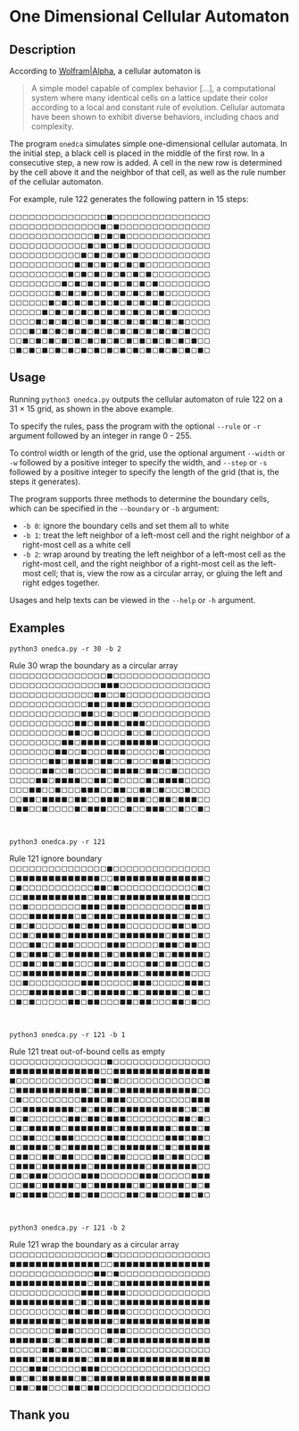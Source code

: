 # One Dimensional Cellular Automaton 

## Description 
According to [Wolfram|Alpha](https://www.wolframalpha.com/examples/science-and-technology/computational-sciences/cellular-automata), a cellular automaton is 
> A simple model capable of complex behavior [...], a computational system where many identical cells on a lattice update their color according to a local and constant rule of evolution. Cellular automata have been shown to exhibit diverse behaviors, including chaos and complexity. 

The program `onedca` simulates simple one-dimensional cellular automata. In the initial step, a black cell is placed in the middle of the first row. In a consecutive step, a new row is added. A cell in the new row is determined by the cell above it and the neighbor of that cell, as well as the rule number of the cellular automaton. 

For example, rule 122 generates the following pattern in 15 steps: 

◻◻◻◻◻◻◻◻◻◻◻◻◻◻◻◼◻◻◻◻◻◻◻◻◻◻◻◻◻◻◻\
◻◻◻◻◻◻◻◻◻◻◻◻◻◻◼◻◼◻◻◻◻◻◻◻◻◻◻◻◻◻◻\
◻◻◻◻◻◻◻◻◻◻◻◻◻◼◻◼◻◼◻◻◻◻◻◻◻◻◻◻◻◻◻\
◻◻◻◻◻◻◻◻◻◻◻◻◼◻◼◻◼◻◼◻◻◻◻◻◻◻◻◻◻◻◻\
◻◻◻◻◻◻◻◻◻◻◻◼◻◼◻◼◻◼◻◼◻◻◻◻◻◻◻◻◻◻◻\
◻◻◻◻◻◻◻◻◻◻◼◻◼◻◼◻◼◻◼◻◼◻◻◻◻◻◻◻◻◻◻\
◻◻◻◻◻◻◻◻◻◼◻◼◻◼◻◼◻◼◻◼◻◼◻◻◻◻◻◻◻◻◻\
◻◻◻◻◻◻◻◻◼◻◼◻◼◻◼◻◼◻◼◻◼◻◼◻◻◻◻◻◻◻◻\
◻◻◻◻◻◻◻◼◻◼◻◼◻◼◻◼◻◼◻◼◻◼◻◼◻◻◻◻◻◻◻\
◻◻◻◻◻◻◼◻◼◻◼◻◼◻◼◻◼◻◼◻◼◻◼◻◼◻◻◻◻◻◻\
◻◻◻◻◻◼◻◼◻◼◻◼◻◼◻◼◻◼◻◼◻◼◻◼◻◼◻◻◻◻◻\
◻◻◻◻◼◻◼◻◼◻◼◻◼◻◼◻◼◻◼◻◼◻◼◻◼◻◼◻◻◻◻\
◻◻◻◼◻◼◻◼◻◼◻◼◻◼◻◼◻◼◻◼◻◼◻◼◻◼◻◼◻◻◻\
◻◻◼◻◼◻◼◻◼◻◼◻◼◻◼◻◼◻◼◻◼◻◼◻◼◻◼◻◼◻◻\
◻◼◻◼◻◼◻◼◻◼◻◼◻◼◻◼◻◼◻◼◻◼◻◼◻◼◻◼◻◼◻


## Usage 
Running `python3 onedca.py` outputs the cellular automaton of rule 122 on a 31 × 15 grid, as shown in the above example. 

To specify the rules, pass the program with the optional `--rule` or `-r` argument followed by an integer in range 0 - 255. 

To control width or length of the grid, use the optional argument `--width` or `-w` followed by a positive integer to specify the width, and `--step` or `-s` followed by a positive integer to specify the length of the grid (that is, the steps it generates). 

The program supports three methods to determine the boundary cells, which can be specified in the `--boundary` or `-b` argument: 

- `-b 0`: ignore the boundary cells and set them all to white  
- `-b 1`: treat the left neighbor of a left-most cell and the right neighbor of a right-most cell as a white cell
- `-b 2`: wrap around by treating the left neighbor of a left-most cell as the right-most cell, and the right neighbor of a right-most cell as the left-most cell; that is, view the row as a circular array, or gluing the left and right edges together. 

Usages and help texts can be viewed in the `--help` or `-h` argument. 

## Examples 

```python3 onedca.py -r 30 -b 2```

Rule 30     wrap the boundary as a circular array\
◻◻◻◻◻◻◻◻◻◻◻◻◻◻◻◼◻◻◻◻◻◻◻◻◻◻◻◻◻◻◻\
◻◻◻◻◻◻◻◻◻◻◻◻◻◻◼◼◼◻◻◻◻◻◻◻◻◻◻◻◻◻◻\
◻◻◻◻◻◻◻◻◻◻◻◻◻◼◼◻◻◼◻◻◻◻◻◻◻◻◻◻◻◻◻\
◻◻◻◻◻◻◻◻◻◻◻◻◼◼◻◼◼◼◼◻◻◻◻◻◻◻◻◻◻◻◻\
◻◻◻◻◻◻◻◻◻◻◻◼◼◻◻◼◻◻◻◼◻◻◻◻◻◻◻◻◻◻◻\
◻◻◻◻◻◻◻◻◻◻◼◼◻◼◼◼◼◻◼◼◼◻◻◻◻◻◻◻◻◻◻\
◻◻◻◻◻◻◻◻◻◼◼◻◻◼◻◻◻◻◼◻◻◼◻◻◻◻◻◻◻◻◻\
◻◻◻◻◻◻◻◻◼◼◻◼◼◼◼◻◻◼◼◼◼◼◼◻◻◻◻◻◻◻◻\
◻◻◻◻◻◻◻◼◼◻◻◼◻◻◻◼◼◼◻◻◻◻◻◼◻◻◻◻◻◻◻\
◻◻◻◻◻◻◼◼◻◼◼◼◼◻◼◼◻◻◼◻◻◻◼◼◼◻◻◻◻◻◻\
◻◻◻◻◻◼◼◻◻◼◻◻◻◻◼◻◼◼◼◼◻◼◼◻◻◼◻◻◻◻◻\
◻◻◻◻◼◼◻◼◼◼◼◻◻◼◼◻◼◻◻◻◻◼◻◼◼◼◼◻◻◻◻\
◻◻◻◼◼◻◻◼◻◻◻◼◼◼◻◻◼◼◻◻◼◼◻◼◻◻◻◼◻◻◻\
◻◻◼◼◻◼◼◼◼◻◼◼◻◻◼◼◼◻◼◼◼◻◻◼◼◻◼◼◼◻◻\
◻◼◼◻◻◼◻◻◻◻◼◻◼◼◼◻◻◻◼◻◻◼◼◼◻◻◼◻◻◼◻

<br/>

```python3 onedca.py -r 121```

Rule 121     ignore boundary\
◻◻◻◻◻◻◻◻◻◻◻◻◻◻◻◼◻◻◻◻◻◻◻◻◻◻◻◻◻◻◻\
◻◼◼◼◼◼◼◼◼◼◼◼◼◼◻◻◼◼◼◼◼◼◼◼◼◼◼◼◼◼◻\
◻◼◻◻◻◻◻◻◻◻◻◻◻◼◼◻◼◻◻◻◻◻◻◻◻◻◻◻◻◼◻\
◻◻◼◼◼◼◼◼◼◼◼◼◻◼◼◼◻◼◼◼◼◼◼◼◼◼◼◼◻◻◻\
◻◻◼◻◻◻◻◻◻◻◻◼◼◼◻◼◼◼◻◻◻◻◻◻◻◻◻◼◼◼◻\
◻◻◻◼◼◼◼◼◼◼◻◼◻◼◼◼◻◼◼◼◼◼◼◼◼◼◻◼◻◼◻\
◻◼◻◼◻◻◻◻◻◼◼◻◼◼◻◼◼◼◻◻◻◻◻◻◻◼◼◻◼◻◻\
◻◻◼◻◼◼◼◼◻◼◼◼◼◼◼◼◻◼◼◼◼◼◼◼◻◼◼◼◻◼◻\
◻◻◻◼◼◻◻◼◼◼◻◻◻◻◻◼◼◼◻◻◻◻◻◼◼◼◻◼◼◻◻\
◻◼◻◼◼◼◻◼◻◼◼◼◼◼◻◼◻◼◼◼◼◼◻◼◻◼◼◼◼◼◻\
◻◻◼◼◻◼◼◻◼◼◻◻◻◼◼◻◼◼◻◻◻◼◼◻◼◼◻◻◻◼◻\
◻◻◼◼◼◼◼◼◼◼◼◼◻◼◼◼◼◼◼◼◻◼◼◼◼◼◼◼◻◻◻\
◻◻◼◻◻◻◻◻◻◻◻◼◼◼◻◻◻◻◻◼◼◼◻◻◻◻◻◼◼◼◻\
◻◻◻◼◼◼◼◼◼◼◻◼◻◼◼◼◼◼◻◼◻◼◼◼◼◼◻◼◻◼◻\
◻◼◻◼◻◻◻◻◻◼◼◻◼◼◻◻◻◼◼◻◼◼◻◻◻◼◼◻◼◻◻

<br/>

```python3 onedca.py -r 121 -b 1```

Rule 121     treat out-of-bound cells as empty\
◻◻◻◻◻◻◻◻◻◻◻◻◻◻◻◼◻◻◻◻◻◻◻◻◻◻◻◻◻◻◻\
◼◼◼◼◼◼◼◼◼◼◼◼◼◼◻◻◼◼◼◼◼◼◼◼◼◼◼◼◼◼◼\
◼◻◻◻◻◻◻◻◻◻◻◻◻◼◼◻◼◻◻◻◻◻◻◻◻◻◻◻◻◻◼\
◻◼◼◼◼◼◼◼◼◼◼◼◻◼◼◼◻◼◼◼◼◼◼◼◼◼◼◼◼◻◻\
◻◼◻◻◻◻◻◻◻◻◻◼◼◼◻◼◼◼◻◻◻◻◻◻◻◻◻◻◼◼◼\
◻◻◼◼◼◼◼◼◼◼◻◼◻◼◼◼◻◼◼◼◼◼◼◼◼◼◼◻◼◻◼\
◼◻◼◻◻◻◻◻◻◼◼◻◼◼◻◼◼◼◻◻◻◻◻◻◻◻◼◼◻◼◻\
◻◼◻◼◼◼◼◼◻◼◼◼◼◼◼◼◻◼◼◼◼◼◼◼◼◻◼◼◼◻◼\
◻◻◼◼◻◻◻◼◼◼◻◻◻◻◻◼◼◼◻◻◻◻◻◻◼◼◼◻◼◼◻\
◼◻◼◼◼◼◻◼◻◼◼◼◼◼◻◼◻◼◼◼◼◼◼◻◼◻◼◼◼◼◼\
◻◼◼◻◻◼◼◻◼◼◻◻◻◼◼◻◼◼◻◻◻◻◼◼◻◼◼◻◻◻◼\
◻◼◼◼◻◼◼◼◼◼◼◼◻◼◼◼◼◼◼◼◼◻◼◼◼◼◼◼◼◻◻\
◻◼◻◼◼◼◻◻◻◻◻◼◼◼◻◻◻◻◻◻◼◼◼◻◻◻◻◻◼◼◼\
◻◻◼◼◻◼◼◼◼◼◻◼◻◼◼◼◼◼◼◻◼◻◼◼◼◼◼◻◼◻◼\
◼◻◼◼◼◼◻◻◻◼◼◻◼◼◻◻◻◻◼◼◻◼◼◻◻◻◼◼◻◼◻

<br/>

```python3 onedca.py -r 121 -b 2```

Rule 121     wrap the boundary as a circular array\
◻◻◻◻◻◻◻◻◻◻◻◻◻◻◻◼◻◻◻◻◻◻◻◻◻◻◻◻◻◻◻\
◼◼◼◼◼◼◼◼◼◼◼◼◼◼◻◻◼◼◼◼◼◼◼◼◼◼◼◼◼◼◼\
◻◻◻◻◻◻◻◻◻◻◻◻◻◼◼◻◼◻◻◻◻◻◻◻◻◻◻◻◻◻◻\
◼◼◼◼◼◼◼◼◼◼◼◼◻◼◼◼◻◼◼◼◼◼◼◼◼◼◼◼◼◼◼\
◻◻◻◻◻◻◻◻◻◻◻◼◼◼◻◼◼◼◻◻◻◻◻◻◻◻◻◻◻◻◻\
◼◼◼◼◼◼◼◼◼◼◻◼◻◼◼◼◻◼◼◼◼◼◼◼◼◼◼◼◼◼◼\
◻◻◻◻◻◻◻◻◻◼◼◻◼◼◻◼◼◼◻◻◻◻◻◻◻◻◻◻◻◻◻\
◼◼◼◼◼◼◼◼◻◼◼◼◼◼◼◼◻◼◼◼◼◼◼◼◼◼◼◼◼◼◼\
◻◻◻◻◻◻◻◼◼◼◻◻◻◻◻◼◼◼◻◻◻◻◻◻◻◻◻◻◻◻◻\
◼◼◼◼◼◼◻◼◻◼◼◼◼◼◻◼◻◼◼◼◼◼◼◼◼◼◼◼◼◼◼\
◻◻◻◻◻◼◼◻◼◼◻◻◻◼◼◻◼◼◻◻◻◻◻◻◻◻◻◻◻◻◻\
◼◼◼◼◻◼◼◼◼◼◼◼◻◼◼◼◼◼◼◼◼◼◼◼◼◼◼◼◼◼◼\
◻◻◻◼◼◼◻◻◻◻◻◼◼◼◻◻◻◻◻◻◻◻◻◻◻◻◻◻◻◻◻\
◼◼◻◼◻◼◼◼◼◼◻◼◻◼◼◼◼◼◼◼◼◼◼◼◼◼◼◼◼◼◼\
◻◼◼◻◼◼◻◻◻◼◼◻◼◼◻◻◻◻◻◻◻◻◻◻◻◻◻◻◻◻◻

## Thank you 
